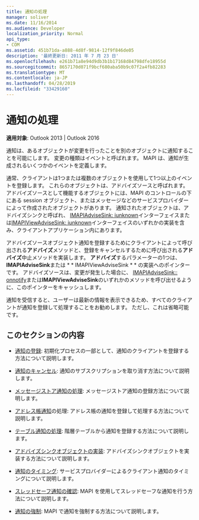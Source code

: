 ```yaml
---
title: 通知の処理
manager: soliver
ms.date: 11/16/2014
ms.audience: Developer
localization_priority: Normal
api_type:
- COM
ms.assetid: 451b71da-a888-4d8f-9814-12f9f846de05
description: '最終更新日: 2011 年 7 月 23 日'
ms.openlocfilehash: e261b71a8e94d9db3b1b17168d84798dfe18955d
ms.sourcegitcommit: 8657170d071f9bcf680aba50b9c07f2a4fb82283
ms.translationtype: MT
ms.contentlocale: ja-JP
ms.lasthandoff: 04/28/2019
ms.locfileid: "33429160"
---
```

# <a name="handling-notifications"></a>通知の処理

**適用対象**: Outlook 2013 | Outlook 2016 
  
通知は、あるオブジェクトが変更を行ったことを別のオブジェクトに通知することを可能にします。 変更の種類はイベントと呼ばれます。 MAPI は、通知が生成されるいくつかのイベントを定義します。 
  
通常、クライアントは1つまたは複数のオブジェクトを使用して1つ以上のイベントを登録します。 これらのオブジェクトは、アドバイズソースと呼ばれます。 アドバイズソースとして機能するオブジェクトには、MAPI のコントロールの下にある session オブジェクト、またはメッセージなどのサービスプロバイダーによって作成されたオブジェクトがあります。 通知されたオブジェクトは、アドバイズシンクと呼ばれ、 [IMAPIAdviseSink: iunknown](imapiadvisesinkiunknown.md)インターフェイスまたは[IMAPIViewAdviseSink: iunknown](imapiviewadvisesinkiunknown.md)インターフェイスのいずれかの実装を含み、クライアントアプリケーション内にあります。 
  
アドバイズソースオブジェクト通知を登録するためにクライアントによって呼び出される**アドバイズ**メソッドと、登録をキャンセルするために呼び出される**アドバイズ**中止メソッドを実装します。 **アドバイズ**するパラメーターの1つは、 **IMAPIAdviseSink**または * * IMAPIViewAdviseSink * * の実装へのポインターです。 アドバイズソースは、変更が発生した場合に、 [IMAPIAdviseSink:: onnotify](imapiadvisesink-onnotify.md)または**IMAPIViewAdviseSink**のいずれかのメソッドを呼び出せるように、このポインターをキャッシュします。 
  
通知を受信すると、ユーザーは最新の情報を表示できるため、すべてのクライアントが通知を登録して処理することをお勧めします。 ただし、これは省略可能です。
  
## <a name="in-this-section"></a>このセクションの内容

- [通知の登録](registering-for-a-notification.md): 初期化プロセスの一部として、通知のクライアントを登録する方法について説明します。
    
- [通知のキャンセル](canceling-a-notification.md): 通知のサブスクリプションを取り消す方法について説明します。
    
- [メッセージストア通知の処理](handling-message-store-notification.md): メッセージストア通知の登録方法について説明します。
    
- [アドレス帳通知](handing-address-book-notification.md)の処理: アドレス帳の通知を登録して処理する方法について説明します。
    
- [テーブル通知の処理](handling-table-notification.md): 階層テーブルから通知を登録する方法について説明します。
    
- [アドバイズシンクオブジェクトの実装](implementing-an-advise-sink-object.md): アドバイズシンクオブジェクトを実装する方法について説明します。
    
- [通知のタイミング](timing-a-notification.md): サービスプロバイダーによるクライアント通知のタイミングについて説明します。
    
- [スレッドセーフ通知の確認](ensuring-a-thread-safe-notification.md): MAPI を使用してスレッドセーフな通知を行う方法について説明します。
    
- [通知の強制](forcing-a-notification.md): MAPI で通知を強制する方法について説明します。
    

